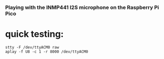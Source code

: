 
### Playing with the INMP441 I2S microphone on the Raspberry Pi Pico

# quick testing:

```
stty -F /dev/ttyACM0 raw
aplay -f U8 -c 1 -r 8000 /dev/ttyACM0
```


